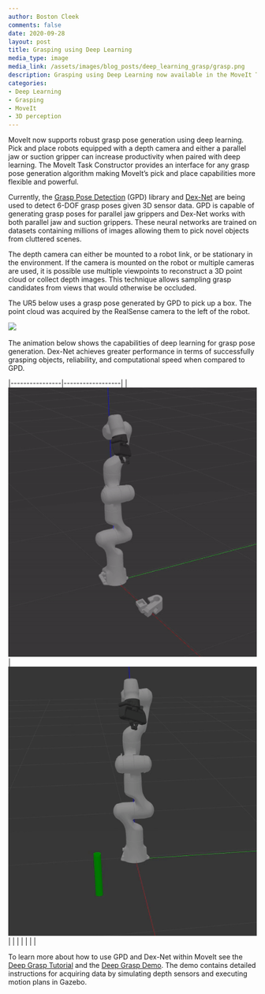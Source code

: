 ```yaml
---
author: Boston Cleek
comments: false
date: 2020-09-28
layout: post
title: Grasping using Deep Learning
media_type: image
media_link: /assets/images/blog_posts/deep_learning_grasp/grasp.png
description: Grasping using Deep Learning now available in the MoveIt Task Constructor
categories:
- Deep Learning
- Grasping
- MoveIt
- 3D perception
---
```


[//]: # (Image References)
[image2]: /assets/images/blog_posts/deep_learning_grasp/image2.gif
[image3]: /assets/images/blog_posts/deep_learning_grasp/image3.gif

MoveIt now supports robust grasp pose generation using deep learning. Pick and place robots equipped with a depth camera and either a parallel jaw or suction gripper can increase productivity when paired with deep learning. The MoveIt Task Constructor provides an interface for any grasp pose generation algorithm making MoveIt’s pick and place capabilities more flexible and powerful.

Currently, the [Grasp Pose Detection](https://github.com/atenpas/gpd) (GPD) library and [Dex-Net](https://berkeleyautomation.github.io/dex-net/) are being used to detect 6-DOF grasp poses given 3D sensor data. GPD is capable of generating grasp poses for parallel jaw grippers and Dex-Net works with both parallel jaw and suction grippers. These neural networks are trained on datasets containing millions of images allowing them to pick novel objects from cluttered scenes.

The depth camera can either be mounted to a robot link, or be stationary in the environment. If the camera is mounted on the robot or multiple cameras are used, it is possible use multiple viewpoints to reconstruct a 3D point cloud or collect depth images. This technique allows sampling grasp candidates from views that would otherwise be occluded.

The UR5 below uses a grasp pose generated by GPD to pick up a box. The point cloud was acquired by the RealSense camera to the left of the robot.

![](/assets/images/blog_posts/deep_learning_grasp/image5.gif)

The animation below shows the capabilities of deep learning for grasp pose generation. Dex-Net achieves greater performance in terms of successfully grasping objects, reliability, and computational speed when compared to GPD.

|----------------|------------------|
|![image2]       |  ![image3] |
|                |                  |
|                |                  |

To learn more about how to use GPD and Dex-Net within MoveIt see the [Deep Grasp Tutorial](https://ros-planning.github.io/moveit_tutorials/doc/moveit_deep_grasps/moveit_deep_grasps_tutorial.html) and the [Deep Grasp Demo](https://github.com/PickNikRobotics/deep_grasp_demo). The demo contains detailed instructions for acquiring data by simulating depth sensors and executing motion plans in Gazebo.
